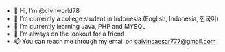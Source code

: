 - 👋 Hi, I’m @clvnworld78
- 👀 I’m currently a college student in Indonesia (English, Indonesia, 한국어)
- 🌱 I’m currently learning Java, PHP and MYSQL
- 💞️ I’m always on the lookout for a friend
- 📫 You can reach me through my email on calvincaesar777@gmail.com

<!---
clvnworld78/clvnworld78 is a ✨ special ✨ repository because its `README.md` (this file) appears on your GitHub profile.
You can click the Preview link to take a look at your changes.
--->
